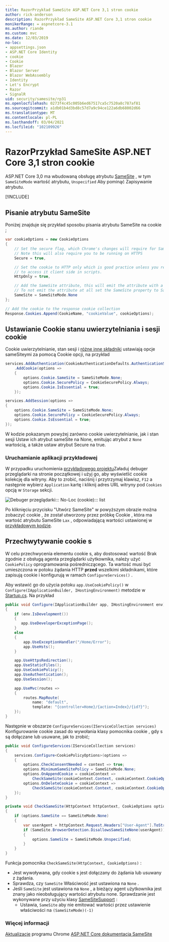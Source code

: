 ```yaml
---
title: RazorPrzykład SameSite ASP.NET Core 3,1 stron cookie
author: rick-anderson
description: RazorPrzykład SameSite ASP.NET Core 3,1 stron cookie
monikerRange: = aspnetcore-3.1
ms.author: riande
ms.custom: mvc
ms.date: 12/03/2019
no-loc:
- appsettings.json
- ASP.NET Core Identity
- cookie
- Cookie
- Blazor
- Blazor Server
- Blazor WebAssembly
- Identity
- Let's Encrypt
- Razor
- SignalR
uid: security/samesite/rp31
ms.openlocfilehash: 0273f4c45c005b6ed67517ca5c7520a8c787af81
ms.sourcegitcommit: a1db01b4d3bd8c57d7a9c94ce122a6db68002d66
ms.translationtype: MT
ms.contentlocale: pl-PL
ms.lasthandoff: 03/04/2021
ms.locfileid: "102109926"
---
```

# <a name="aspnet-core-31-razor-pages-samesite-cookie-sample"></a>RazorPrzykład SameSite ASP.NET Core 3,1 stron cookie

ASP.NET Core 3,0 ma wbudowaną obsługę atrybutu [SameSite](https://www.owasp.org/index.php/SameSite) , w tym `SameSiteMode` wartość atrybutu, `Unspecified` Aby pominąć Zapisywanie atrybutu.

[!INCLUDE[](~/includes/SameSiteIdentity.md)]

## <a name="writing-the-samesite-attribute"></a><a name="sampleCode"></a>Pisanie atrybutu SameSite

Poniżej znajduje się przykład sposobu pisania atrybutu SameSite na cookie ;

```csharp
var cookieOptions = new CookieOptions
{
    // Set the secure flag, which Chrome's changes will require for SameSite none.
    // Note this will also require you to be running on HTTPS
    Secure = true,

    // Set the cookie to HTTP only which is good practice unless you really do need
    // to access it client side in scripts.
    HttpOnly = true,

    // Add the SameSite attribute, this will emit the attribute with a value of none.
    // To not emit the attribute at all set the SameSite property to SameSiteMode.Unspecified.
    SameSite = SameSiteMode.None
};

// Add the cookie to the response cookie collection
Response.Cookies.Append(CookieName, "cookieValue", cookieOptions);
```

## <a name="setting-cookie-authentication-and-session-state-cookies"></a>Ustawianie Cookie stanu uwierzytelniania i sesji cookie

Cookie uwierzytelnianie, stan sesji i [różne inne składniki](../samesite.md?view=aspnetcore-3.0) ustawiają opcje sameSiteymi za pomocą Cookie opcji, na przykład

```csharp
services.AddAuthentication(CookieAuthenticationDefaults.AuthenticationScheme)
    .AddCookie(options =>
    {
        options.Cookie.SameSite = SameSiteMode.None;
        options.Cookie.SecurePolicy = CookieSecurePolicy.Always;
        options.Cookie.IsEssential = true;
    });

services.AddSession(options =>
{
    options.Cookie.SameSite = SameSiteMode.None;
    options.Cookie.SecurePolicy = CookieSecurePolicy.Always;
    options.Cookie.IsEssential = true;
});
```

W kodzie pokazanym powyżej zarówno cookie uwierzytelnianie, jak i stan sesji Ustaw ich atrybut sameSite na None, emitując atrybut z `None` wartością, a także ustaw atrybut Secure na true.

### <a name="run-the-sample"></a>Uruchamianie aplikacji przykładowej

W przypadku uruchomienia [przykładowego projektu](https://github.com/blowdart/AspNetSameSiteSamples/tree/master/AspNetCore31RazorPages)Załaduj debuger przeglądarki na stronie początkowej i użyj go, aby wyświetlić cookie kolekcję dla witryny. Aby to zrobić, naciśnij i przytrzymaj klawisz, `F12` a następnie wybierz `Application` kartę i kliknij adres URL witryny pod `Cookies` opcją w `Storage` sekcji.

![Debuger przeglądarki::: No-Loc (cookie)::: list](BrowserDebugger.png)

Po kliknięciu przycisku "Utwórz SameSite" w powyższym obrazie można zobaczyć cookie , że został utworzony przez próbkę Cookie , która ma wartość atrybutu SameSite `Lax` , odpowiadającą wartości ustawionej w [przykładowym kodzie](#sampleCode).

## <a name="intercepting-cookies"></a><a name="interception"></a>Przechwytywanie cookie s

W celu przechwycenia elementu cookie s, aby dostosować wartość Brak zgodnie z obsługą agenta przeglądarki użytkownika, należy użyć `CookiePolicy` oprogramowania pośredniczącego. Ta wartość musi być umieszczona w potoku żądania HTTP **przed** wszelkimi składnikami, które zapisują cookie i konfigurują w ramach `ConfigureServices()` .

Aby wstawić go do użycia potoku `app.UseCookiePolicy()` w `Configure(IApplicationBuilder, IHostingEnvironment)` metodzie w [Startup.cs](https://github.com/blowdart/AspNetSameSiteSamples/blob/master/AspNetCore21MVC/Startup.cs). Na przykład

```csharp
public void Configure(IApplicationBuilder app, IHostingEnvironment env)
{
    if (env.IsDevelopment())
    {
       app.UseDeveloperExceptionPage();
    }
    else
    {
        app.UseExceptionHandler("/Home/Error");
        app.UseHsts();
    }

    app.UseHttpsRedirection();
    app.UseStaticFiles();
    app.UseCookiePolicy();
    app.UseAuthentication();
    app.UseSession();

    app.UseMvc(routes =>
    {
        routes.MapRoute(
            name: "default",
            template: "{controller=Home}/{action=Index}/{id?}");
    });
}
```

Następnie w obszarze `ConfigureServices(IServiceCollection services)` Konfigurowanie cookie zasad do wywołania klasy pomocnika cookie , gdy s są dołączane lub usuwane, jak to zrobić;

```csharp
public void ConfigureServices(IServiceCollection services)
{
    services.Configure<CookiePolicyOptions>(options =>
    {
        options.CheckConsentNeeded = context => true;
        options.MinimumSameSitePolicy = SameSiteMode.None;
        options.OnAppendCookie = cookieContext =>
            CheckSameSite(cookieContext.Context, cookieContext.CookieOptions);
        options.OnDeleteCookie = cookieContext =>
            CheckSameSite(cookieContext.Context, cookieContext.CookieOptions);
    });
}

private void CheckSameSite(HttpContext httpContext, CookieOptions options)
{
    if (options.SameSite == SameSiteMode.None)
    {
        var userAgent = httpContext.Request.Headers["User-Agent"].ToString();
        if (SameSite.BrowserDetection.DisallowsSameSiteNone(userAgent))
        {
            options.SameSite = SameSiteMode.Unspecified;
        }
    }
}
```

Funkcja pomocnika `CheckSameSite(HttpContext, CookieOptions)` :

* Jest wywoływana, gdy cookie s jest dołączany do żądania lub usuwany z żądania.
* Sprawdza, czy `SameSite` Właściwość jest ustawiona na `None` .
* Jeśli `SameSite` jest ustawiona na `None` , a bieżący agent użytkownika jest znany jako nieobsługujący wartości atrybutu none. Sprawdzanie jest wykonywane przy użyciu klasy [SameSiteSupport](https://github.com/dotnet/AspNetCore.Docs/blob/master/aspnetcore/security/samesite/snippets/SameSiteSupport.cs) :
  * Ustawia, `SameSite` aby nie emitować wartości przez ustawienie właściwości na `(SameSiteMode)(-1)`

### <a name="more-information"></a>Więcej informacji
 
[Aktualizacje](https://www.chromium.org/updates/same-site) 
 programu Chrome [ASP.NET Core dokumentacja SameSite](xref:security/samesite)
